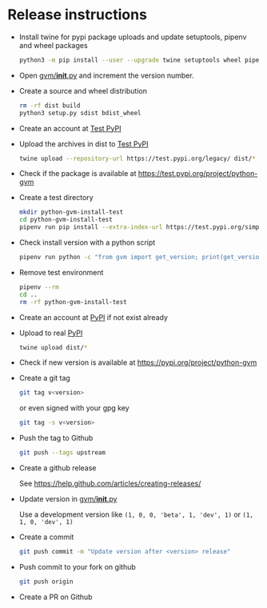 # Release instructions

* Install twine for pypi package uploads and update setuptools, pipenv and wheel packages

  ```sh
  python3 -m pip install --user --upgrade twine setuptools wheel pipenv
  ```

* Open [gvm/__init__.py](https://github.com/greenbone/python-gvm/blob/master/gvm/__init__.py)
  and increment the version number.

* Create a source and wheel distribution

  ```sh
  rm -rf dist build
  python3 setup.py sdist bdist_wheel
  ```

* Create an account at [Test PyPI](https://packaging.python.org/guides/using-testpypi/)

* Upload the archives in dist to [Test PyPI](https://test.pypi.org/)

  ```sh
  twine upload --repository-url https://test.pypi.org/legacy/ dist/*
  ```

* Check if the package is available at https://test.pypi.org/project/python-gvm

* Create a test directory

  ```sh
  mkdir python-gvm-install-test
  cd python-gvm-install-test
  pipenv run pip install --extra-index-url https://test.pypi.org/simple/ python-gvm
  ```

* Check install version with a python script

  ```sh
  pipenv run python -c "from gvm import get_version; print(get_version())"
  ```

* Remove test environment

  ```sh
  pipenv --rm
  cd ..
  rm -rf python-gvm-install-test
  ```

* Create an account at [PyPI](https://pypi.org/) if not exist already

* Upload to real [PyPI](https://pypi.org/)

  ```sh
  twine upload dist/*
  ```

* Check if new version is available at https://pypi.org/project/python-gvm

* Create a git tag

  ```sh
  git tag v<version>
  ```

  or even signed with your gpg key

  ```sh
  git tag -s v<version>
  ```

* Push the tag to Github

  ```sh
  git push --tags upstream
  ```

* Create a github release

  See https://help.github.com/articles/creating-releases/

* Update version in [gvm/__init__.py](https://github.com/greenbone/python-gvm/blob/master/gvm/__init__.py)

  Use a development version like `(1, 0, 0, 'beta', 1, 'dev', 1)` or
  `(1, 1, 0, 'dev', 1)`

* Create a commit

  ```sh
  git push commit -m "Update version after <version> release"
  ```

* Push commit to your fork on github

  ```sh
  git push origin
  ```

* Create a PR on Github
